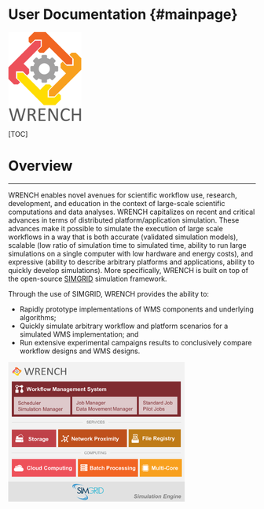 User Documentation                         {#mainpage}
============

![Workflow Management System Simulation Workbench](images/logo-vertical.png)

[TOC]

# Overview
_________

WRENCH enables novel avenues for scientific workflow use, research, development, 
and education in the context of large-scale scientific computations and data analyses.
WRENCH capitalizes on recent and critical advances in terms of distributed 
platform/application simulation. These advances make it possible to simulate the 
execution of large scale workflows in a way that is both accurate (validated 
simulation models), scalable (low ratio of simulation time to simulated time, 
ability to run large simulations on a single computer with low hardware and 
energy costs), and expressive (ability to describe arbitrary platforms and 
applications, ability to quickly develop simulations). More specifically, WRENCH 
is built on top of the open-source [SIMGRID](http://simgrid.gforge.inria.fr) 
simulation framework.

Through the use of SIMGRID, WRENCH provides the ability to: 

- Rapidly prototype implementations of WMS components and underlying algorithms; 
- Quickly simulate arbitrary workflow and platform scenarios for a simulated WMS 
  implementation; and 
- Run extensive experimental campaigns results to conclusively compare workflow 
  designs and WMS designs.


![Overview of the WRENCH architecture.](images/wrench-architecture.png)